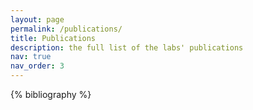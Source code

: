 ```yaml
---
layout: page
permalink: /publications/
title: Publications
description: the full list of the labs' publications
nav: true
nav_order: 3
---
```


<!-- _pages/publications.md -->
<div class="publications">

{% bibliography %}

</div>